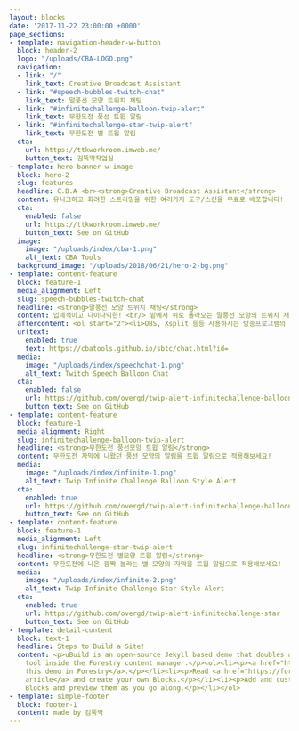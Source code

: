 ```yaml
---
layout: blocks
date: '2017-11-22 23:00:00 +0000'
page_sections:
- template: navigation-header-w-button
  block: header-2
  logo: "/uploads/CBA-LOGO.png"
  navigation:
  - link: "/"
    link_text: Creative Broadcast Assistant
  - link: "#speech-bubbles-twitch-chat"
    link_text: 말풍선 모양 트위치 채팅
  - link: "#infinitechallenge-balloon-twip-alert"
    link_text: 무한도전 풍선 트윕 알림
  - link: "#infinitechallenge-star-twip-alert"
    link_text: 무한도전 별 트윕 알림
  cta:
    url: https://ttkworkroom.imweb.me/
    button_text: 김뚝딱작업실
- template: hero-banner-w-image
  block: hero-2
  slug: features
  headline: C.B.A <br><strong>Creative Broadcast Assistant</strong>
  content: 유니크하고 화려한 스트리밍을 위한 여러가지 도구/스킨을 무료로 배포합니다! 
  cta:
    enabled: false
    url: https://ttkworkroom.imweb.me/
    button_text: See on GitHub
  image:
    image: "/uploads/index/cba-1.png"
    alt_text: CBA Tools
  background_image: "/uploads/2018/06/21/hero-2-bg.png"
- template: content-feature
  block: feature-1
  media_alignment: Left
  slug: speech-bubbles-twitch-chat
  headline: <strong>말풍선 모양 트위치 채팅</strong>
  content: 입체적이고 다이나믹한! <br/> 밑에서 위로 올라오는 말풍선 모양의 트위치 채팅창 <h3>사용법</h3><br/><ol><li>밑의 주소 가장 끝에 twitch ID를 넣고 복사해주세요!</li></ol>
  aftercontent: <ol start="2"><li>OBS, Xsplit 등등 사용하시는 방송프로그램의 브라우저 위젯에 주소를 복사해주세요!</li><li>위젯을 원하는 사이즈로 조절해주세요!</li><li>완성! 😆</li></ol>
  urltext:
    enabled: true
    text: https://cbatools.github.io/sbtc/chat.html?id=
  media:
    image: "/uploads/index/speechchat-1.png"
    alt_text: Twitch Speech Balloon Chat
  cta:
    enabled: false
    url: https://github.com/overgd/twip-alert-infinitechallenge-balloon
    button_text: See on GitHub
- template: content-feature
  block: feature-1
  media_alignment: Right
  slug: infinitechallenge-balloon-twip-alert
  headline: <strong>무한도전 풍선모양 트윕 알림</strong>
  content: 무한도전 자막에 나왔던 풍선 모양의 알림을 트윕 알림으로 적용해보세요!
  media:
    image: "/uploads/index/infinite-1.png"
    alt_text: Twip Infinite Challenge Balloon Style Alert
  cta:
    enabled: true
    url: https://github.com/overgd/twip-alert-infinitechallenge-balloon
    button_text: See on GitHub
- template: content-feature
  block: feature-1
  media_alignment: Left
  slug: infinitechallenge-star-twip-alert
  headline: <strong>무한도전 별모양 트윕 알림</strong>
  content: 무한도전에 나온 깜짝 놀라는 별 모양의 자막을 트윕 알림으로 적용해보세요!
  media:
    image: "/uploads/index/infinite-2.png"
    alt_text: Twip Infinite Challenge Star Style Alert
  cta:
    enabled: true
    url: https://github.com/overgd/twip-alert-infinitechallenge-star
    button_text: See on GitHub
- template: detail-content
  block: text-1
  headline: Steps to Build a Site!
  content: <p>uBuild is an open-source Jekyll based demo that doubles as a builder
    tool inside the Forestry content manager.</p><ol><li><p><a href="https://app.forestry.io/quick-start?repo=forestryio/ubuild-jekyll&provider=github&engine=jekyll">Import
    this demo in Forestry</a>.</p></li><li><p>Read <a href="https://forestry.io/blog/ubuild-a-new-theme-for-static-sites-using-blocks/">our
    article</a> and create your own Blocks.</p></li><li><p>Add and customize the available
    Blocks and preview them as you go along.</p></li></ol>
- template: simple-footer
  block: footer-1
  content: made by 김뚝딱
---
```


